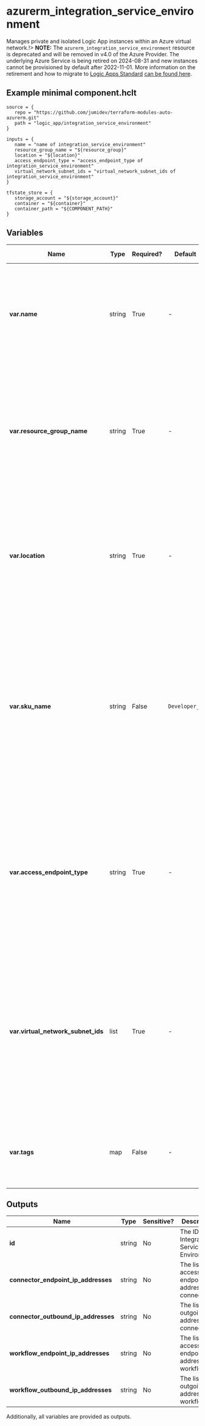 # azurerm_integration_service_environment

Manages private and isolated Logic App instances within an Azure virtual network.!> **NOTE:** The `azurerm_integration_service_environment` resource is deprecated and will be removed in v4.0 of the Azure Provider. The underlying Azure Service is being retired on 2024-08-31 and new instances cannot be provisioned by default after 2022-11-01. More information on the retirement and how to migrate to [Logic Apps Standard](https://registry.terraform.io/providers/hashicorp/azurerm/latest/docs/resources/logic_app_standard) [can be found here](https://aka.ms/isedeprecation).

## Example minimal component.hclt

```hcl
source = {
   repo = "https://github.com/jumidev/terraform-modules-auto-azurerm.git" 
   path = "logic_app/integration_service_environment" 
}

inputs = {
   name = "name of integration_service_environment" 
   resource_group_name = "${resource_group}" 
   location = "${location}" 
   access_endpoint_type = "access_endpoint_type of integration_service_environment" 
   virtual_network_subnet_ids = "virtual_network_subnet_ids of integration_service_environment" 
}

tfstate_store = {
   storage_account = "${storage_account}" 
   container = "${container}" 
   container_path = "${COMPONENT_PATH}" 
}

```

## Variables

| Name | Type | Required? |  Default  |  possible values |  Description |
| ---- | ---- | --------- |  ----------- | ----------- | ----------- |
| **var.name** | string | True | -  |  -  |  The name of the Integration Service Environment. Changing this forces a new Integration Service Environment to be created. | 
| **var.resource_group_name** | string | True | -  |  -  |  The name of the Resource Group where the Integration Service Environment should exist. Changing this forces a new Integration Service Environment to be created. | 
| **var.location** | string | True | -  |  -  |  The Azure Region where the Integration Service Environment should exist. Changing this forces a new Integration Service Environment to be created. | 
| **var.sku_name** | string | False | `Developer_0`  |  `Developer_0`, `Premium_0`, `Premium_1`, `Premium_2`, `Premium_3`, `Premium_4`, `Premium_5`, `Premium_6`, `Premium_7`, `Premium_8`, `Premium_9`, `Premium_10`  |  The SKU name and capacity of the Integration Service Environment. Possible values are `Developer_0`, `Premium_0`, `Premium_1`, `Premium_2`, `Premium_3`, `Premium_4`, `Premium_5`, `Premium_6`, `Premium_7`, `Premium_8`, `Premium_9` and `Premium_10`. Defaults to `Developer_0`. | 
| **var.access_endpoint_type** | string | True | -  |  -  |  The type of access endpoint to use for the Integration Service Environment. Possible Values are `Internal` and `External`. Changing this forces a new Integration Service Environment to be created. | 
| **var.virtual_network_subnet_ids** | list | True | -  |  -  |  A list of virtual network subnet ids to be used by Integration Service Environment. Exactly four distinct ids to `/27` subnets must be provided. Changing this forces a new Integration Service Environment to be created. | 
| **var.tags** | map | False | -  |  -  |  A mapping of tags which should be assigned to the Integration Service Environment. | 



## Outputs

| Name | Type | Sensitive? | Description |
| ---- | ---- | --------- | --------- |
| **id** | string | No  | The ID of the Integration Service Environment. | 
| **connector_endpoint_ip_addresses** | string | No  | The list of access endpoint IP addresses of connector. | 
| **connector_outbound_ip_addresses** | string | No  | The list of outgoing IP addresses of connector. | 
| **workflow_endpoint_ip_addresses** | string | No  | The list of access endpoint IP addresses of workflow. | 
| **workflow_outbound_ip_addresses** | string | No  | The list of outgoing IP addresses of workflow. | 

Additionally, all variables are provided as outputs.
